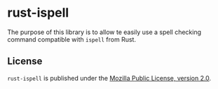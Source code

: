 rust-ispell 
===========

The purpose of this library is to allow te easily use a spell checking
command compatible with `ispell` from Rust.

License 
-------

`rust-ispell` is published under the [Mozilla Public License, version 2.0](https://www.mozilla.org/en-US/MPL/2.0/).
